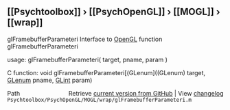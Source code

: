 ## [[Psychtoolbox]] &#8250; [[PsychOpenGL]] &#8250; [[MOGL]] &#8250; [[wrap]]

glFramebufferParameteri  Interface to [OpenGL](OpenGL) function glFramebufferParameteri  
  
usage:  glFramebufferParameteri( target, pname, param )  
  
C function:  void glFramebufferParameteri[(GLenum]((GLenum) target, [GLenum](GLenum) pname, [GLint](GLint) param)  




<div class="code_header" style="text-align:right;">
  <span style="float:left;">Path&nbsp;&nbsp;</span> <span class="counter">Retrieve <a href=
  "https://raw.github.com/Psychtoolbox-3/Psychtoolbox-3/beta/Psychtoolbox/PsychOpenGL/MOGL/wrap/glFramebufferParameteri.m">current version from GitHub</a> | View <a href=
  "https://github.com/Psychtoolbox-3/Psychtoolbox-3/commits/beta/Psychtoolbox/PsychOpenGL/MOGL/wrap/glFramebufferParameteri.m">changelog</a></span>
</div>
<div class="code">
  <code>Psychtoolbox/PsychOpenGL/MOGL/wrap/glFramebufferParameteri.m</code>
</div>

